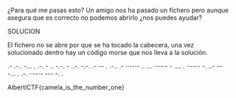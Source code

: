 
¿Para qué me pasas esto?
Un amigo nos ha pasado un fichero pero aunque asegura que es correcto no podemos abrirlo ¿nos puedes ayudar?







SOLUCION

El fichero no se abre por que se ha tocado la cabecera, una vez solucionado dentro hay un código morse que nos lleva a la solución.

.- .-.. -... . .-. - .. -.-. - ..-. -.-. .- -- . .-.. .- ··--·- .. ... ··--·- - .... . ··--·- -. ..- -- -... . .-. ··--·- --- -. .

AlbertiCTF{camela_is_the_number_one}
